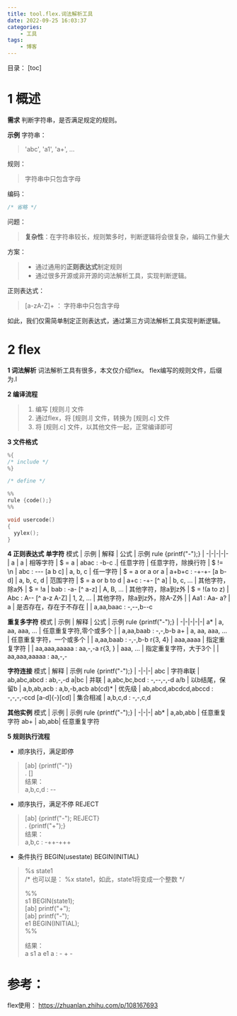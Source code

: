 ```yaml
---
title: tool.flex.词法解析工具
date: 2022-09-25 16:03:37
categories:
    - 工具
tags:
    - 博客
---
```


目录：
[toc]

# 1 概述
**需求**
判断字符串，是否满足规定的规则。 

**示例**
字符串：
> 'abc', 'a1', 'a+', ...

规则：
> 字符串中只包含字母

编码：
```c
/* 省略 */
```

问题：
> **复杂性**：在字符串较长，规则繁多时，判断逻辑将会很复杂，编码工作量大

方案：
> - 通过通用的**正则表达式**制定规则
> - 通过很多开源或非开源的词法解析工具，实现判断逻辑。

正则表达式：
> [a-zA-Z]+  ： 字符串中只包含字母

如此，我们仅需简单制定正则表达式，通过第三方词法解析工具实现判断逻辑。


# 2 flex
**1 词法解析**
词法解析工具有很多，本文仅介绍flex。
flex编写的规则文件，后缀为.l

**2 编译流程**
> 1. 编写 [规则.l] 文件
> 2. 通过flex，将 [规则.l] 文件，转换为 [规则.c] 文件
> 3. 将 [规则.c] 文件，以其他文件一起，正常编译即可

**3 文件格式**
```c
%{
/* include */
%}

/* define */

%%
rule {code();}
%%

void usercode()
{  
  yylex();
}
```

**4 正则表达式**
**单字符**
模式 | 示例 | 解释 | 公式 | 示例 rule {printf("-");} |
-|-|-|-|-|
a | a | 相等字符 | $ = a | abac : -b-c
.| 任意字符 | 任意字符，除换行符 | $ != \n | abc : ---
[a b c] | a, b, c | 任一字符 | $ = a or a or a | a+b+c : -+-+-
[a b-d] | a, b, c, d | 范围字符 | $ = a or b to d | a+c : -+-
[^ a] | b, c, ... | 其他字符，除a外 | $ = !a | bab : -a-
[^ a-z] | A, B, ... | 其他字符，除a到z外 | $ = !(a to z) | Abc : A--
[^ a-z A-Z] | 1, 2, ... | 其他字符，除a到z外，除A-Z外 | | Aa1 : Aa-
a? | a | 是否存在，存在于不存在 | | a,aa,baac : -,--,b--c

**重复多字符**
模式 | 示例 | 解释 | 公式 | 示例 rule {printf("-");} |
-|-|-|-|-|
a* | a, aa, aaa, ... | 任意重复字符,零个或多个 | | a,aa,baab : -,-,b-b
a+ | a, aa, aaa, ... | 任意重复字符，一个或多个 | | a,aa,baab : -,-,b-b
r{3, 4} | aaa,aaaa | 指定重复字符 | | aa,aaa,aaaaa : aa,-,-a
r{3, } | aaa, ... | 指定重复字符，大于3个 | | aa,aaa,aaaaa : aa,-,-

**字符连接**
模式 | 解释 | 示例 rule {printf("-");} |
-|-|-|
abc | 字符串联 | ab,abc,abcd : ab,-,-d
a\|bc | 并联 | a,abc,bc,bcd : -,--,-,-d
a/b | 以b结尾，保留b | a,b,ab,acb : a,b,-b,acb
ab(cd)* | 优先级 | ab,abcd,abcdcd,abccd : -,-,-,-ccd
[a-d]{-}[cd] | 集合相减 | a,b,c,d : -,-,c,d

**其他实例**
模式 | 示例 | 示例 rule {printf("-");} |
-|-|-|
ab* | a,ab,abb | 任意重复字符
ab+ | ab,abb| 任意重复字符 

**5 规则执行流程**
- 顺序执行，满足即停
>[ab] {printf("-")}  
. []  
结果：  
a,b,c,d : --  
- 顺序执行，满足不停 REJECT
> [ab] {printf("-"); REJECT}  
. {printf("+");}  
结果：  
a,b,c : -++-+++  
- 条件执行 BEGIN(usestate) BEGIN(INITIAL)
> %s state1  
> /* 也可以是： %x state1，如此，state1将变成一个整数 */  
>  
> %%  
> s1 BEGIN(state1);  
> <state1>[ab] printf("+");  
> [ab] printf("-");  
> e1 BEGIN(INITIAL);  
> %%  
>  
> 结果：  
> a s1 a e1 a : - + -  



# 参考：
flex使用：
https://zhuanlan.zhihu.com/p/108167693


